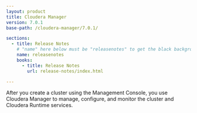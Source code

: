 ```yaml
---
layout: product
title: Cloudera Manager
version: 7.0.1
base-path: /cloudera-manager/7.0.1/

sections:
  - title: Release Notes
    # "name" here below must be "releasenotes" to get the black background
    name: releasenotes
    books:
      - title: Release Notes
        url: release-notes/index.html

---
```

After you create a cluster using the Management Console, you use
Cloudera Manager to manage, configure, and monitor the cluster and
Cloudera Runtime services.
